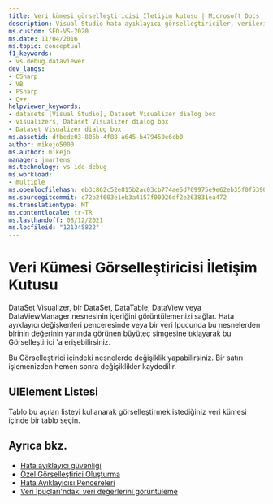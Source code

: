 ```yaml
---
title: Veri kümesi görselleştiricisi Iletişim kutusu | Microsoft Docs
description: Visual Studio hata ayıklayıcı görselleştiriciler, verileri görüntüleyen bileşenlerdir. DataSet, DataTable, DataView veya DataViewManager nesnesinin içeriğini görüntülemek için DataSet Visualizer 'ı kullanın.
ms.custom: SEO-VS-2020
ms.date: 11/04/2016
ms.topic: conceptual
f1_keywords:
- vs.debug.dataviewer
dev_langs:
- CSharp
- VB
- FSharp
- C++
helpviewer_keywords:
- datasets [Visual Studio], Dataset Visualizer dialog box
- visualizers, Dataset Visualizer dialog box
- Dataset Visualizer dialog box
ms.assetid: dfbede03-805b-4f88-a645-b479450e6cb0
author: mikejo5000
ms.author: mikejo
manager: jmartens
ms.technology: vs-ide-debug
ms.workload:
- multiple
ms.openlocfilehash: eb3c862c52e815b2ac03cb774ae5d709975e9e62eb35f0f5390e738e5c5b7d16
ms.sourcegitcommit: c72b2f603e1eb3a4157f00926df2e263831ea472
ms.translationtype: MT
ms.contentlocale: tr-TR
ms.lasthandoff: 08/12/2021
ms.locfileid: "121345822"
---
```

# <a name="dataset-visualizer-dialog-box"></a>Veri Kümesi Görselleştiricisi İletişim Kutusu
DataSet Visualizer, bir DataSet, DataTable, DataView veya DataViewManager nesnesinin içeriğini görüntülemenizi sağlar. Hata ayıklayıcı değişkenleri penceresinde veya bir veri Ipucunda bu nesnelerden birinin değerinin yanında görünen büyüteç simgesine tıklayarak bu Görselleştirici 'a erişebilirsiniz.

 Bu Görselleştirici içindeki nesnelerde değişiklik yapabilirsiniz. Bir satırı işlemenizden hemen sonra değişiklikler kaydedilir.

## <a name="uielement-list"></a>UIElement Listesi
 Tablo bu açılan listeyi kullanarak görselleştirmek istediğiniz veri kümesi içinde bir tablo seçin.

## <a name="see-also"></a>Ayrıca bkz.

- [Hata ayıklayıcı güvenliği](../debugger/debugger-security.md)
- [Özel Görselleştirici Oluşturma](../debugger/create-custom-visualizers-of-data.md)
- [Hata Ayıklayıcısı Pencereleri](../debugger/debugger-windows.md)
- [Veri İpuçları'ndaki veri değerlerini görüntüleme](../debugger/view-data-values-in-data-tips-in-the-code-editor.md)